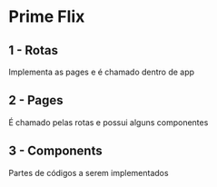# Prime Flix
## 1 - Rotas 
Implementa as pages e é chamado dentro de app
## 2 - Pages 
É chamado pelas rotas e possui alguns componentes
## 3 - Components 
Partes de códigos a serem implementados